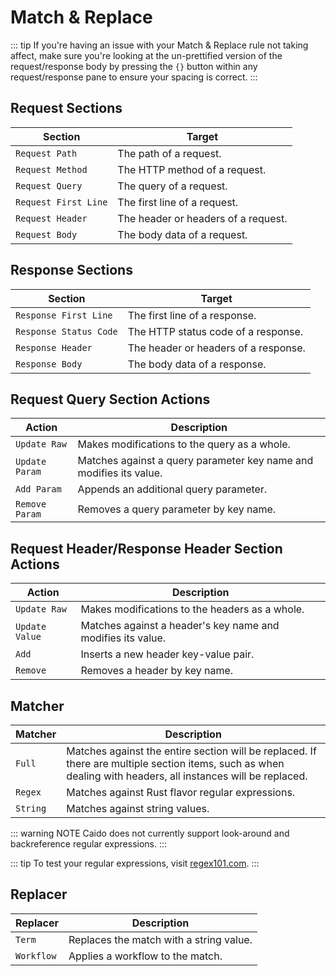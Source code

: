 # Match & Replace

::: tip
If you're having an issue with your Match & Replace rule not taking affect,
make sure you're looking at the un-prettified version of the request/response body by pressing the `{}` button within any request/response pane to ensure your spacing is correct.
:::

## Request Sections

| Section | Target |
|---------|-------------|
| `Request Path` | The path of a request. |
| `Request Method` | The HTTP method of a request. |
| `Request Query` | The query of a request. |
| `Request First Line` | The first line of a request. |
| `Request Header` | The header or headers of a request. |
| `Request Body` | The body data of a request. |

## Response Sections

| Section | Target |
|---------|-------------|
| `Response First Line` | The first line of a response. |
| `Response Status Code` | The HTTP status code of a response. |
| `Response Header` | The header or headers of a response. |
| `Response Body` | The body data of a response. |

## Request Query Section Actions

| Action | Description |
|--------|-------------|
| `Update Raw` | Makes modifications to the query as a whole. |
| `Update Param` | Matches against a query parameter key name and modifies its value. |
| `Add Param` | Appends an additional query parameter. |
| `Remove Param` | Removes a query parameter by key name. |

## Request Header/Response Header Section Actions

| Action | Description |
|--------|-------------|
| `Update Raw` | Makes modifications to the headers as a whole. |
| `Update Value` | Matches against a header's key name and modifies its value. |
| `Add` | Inserts a new header key-value pair. |
| `Remove` | Removes a header by key name. |

## Matcher

| Matcher | Description |
|---------|-------------|
| `Full` | Matches against the entire section will be replaced. If there are multiple section items, such as when dealing with headers, all instances will be replaced. |
| `Regex` | Matches against Rust flavor regular expressions. |
| `String` | Matches against string values. |

::: warning NOTE
Caido does not currently support look-around and backreference regular expressions.
:::

::: tip
To test your regular expressions, visit [regex101.com](https://regex101.com/).
:::

## Replacer

| Replacer | Description |
|----------|-------------|
| `Term` | Replaces the match with a string value. |
| `Workflow` | Applies a workflow to the match. |
